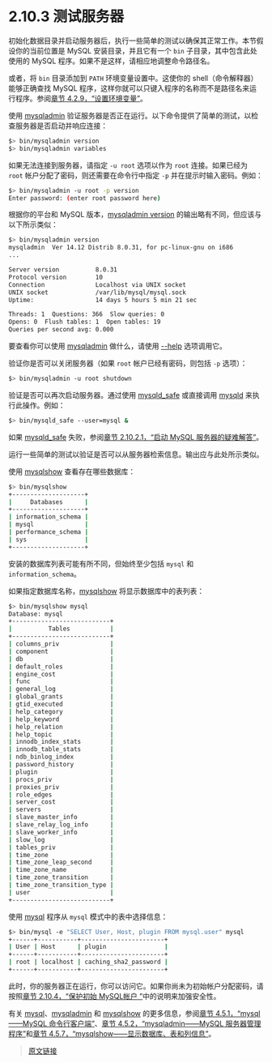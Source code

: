 # 2.10.3 测试服务器

初始化数据目录并启动服务器后，执行一些简单的测试以确保其正常工作。本节假设你的当前位置是 MySQL 安装目录，并且它有一个 `bin` 子目录，其中包含此处使用的 MySQL 程序。如果不是这样，请相应地调整命令路径名。

或者，将 `bin` 目录添加到 `PATH` 环境变量设置中。这使你的 shell（命令解释器）能够正确查找 MySQL 程序，这样你就可以只键入程序的名称而不是路径名来运行程序。参阅[章节 4.2.9，“设置环境变量”](/4/4.2/4.2.9/setting-environment-variables.html)。

使用 [mysqladmin](/4/4.5/4.5.2/mysqladmin.html) 验证服务器是否正在运行。以下命令提供了简单的测试，以检查服务器是否启动并响应连接：

```bash
$> bin/mysqladmin version
$> bin/mysqladmin variables
```

如果无法连接到服务器，请指定 `-u root` 选项以作为 `root` 连接。如果已经为 `root` 帐户分配了密码，则还需要在命令行中指定 `-p` 并在提示时输入密码。例如：

```bash
$> bin/mysqladmin -u root -p version
Enter password: (enter root password here)
```

根据你的平台和 MySQL 版本，[mysqladmin version](/4/4.5/4.5.2/mysqladmin.html) 的输出略有不同，但应该与以下所示类似：

```bash
$> bin/mysqladmin version
mysqladmin  Ver 14.12 Distrib 8.0.31, for pc-linux-gnu on i686
...

Server version          8.0.31
Protocol version        10
Connection              Localhost via UNIX socket
UNIX socket             /var/lib/mysql/mysql.sock
Uptime:                 14 days 5 hours 5 min 21 sec

Threads: 1  Questions: 366  Slow queries: 0
Opens: 0  Flush tables: 1  Open tables: 19
Queries per second avg: 0.000
```

要查看你可以使用 [mysqladmin](/4/4.5/4.5.2/mysqladmin.html) 做什么，请使用 [--help](/4/4.5/4.5.2/mysqladmin.html) 选项调用它。

验证你是否可以关闭服务器（如果 `root` 帐户已经有密码，则包括 `-p` 选项）：

```bash
$> bin/mysqladmin -u root shutdown
```

验证是否可以再次启动服务器。通过使用 [mysqld_safe](/4/4.3/4.3.2/mysqld-safe.html) 或直接调用 [mysqld](/4/4.3/4.3.1/mysqld.html) 来执行此操作。例如：

```bash
$> bin/mysqld_safe --user=mysql &
```

如果 [mysqld_safe](/4/4.3/4.3.2/mysqld-safe.html) 失败，参阅[章节 2.10.2.1，“启动 MySQL 服务器的疑难解答”](/2/2.10/2.10.2/2.10.2.1/starting-server-troubleshooting.html)。

运行一些简单的测试以验证是否可以从服务器检索信息。输出应与此处所示类似。

使用 [mysqlshow](/4/4.5/4.5.7/mysqlshow.html) 查看存在哪些数据库：

```bash
$> bin/mysqlshow
+--------------------+
|     Databases      |
+--------------------+
| information_schema |
| mysql              |
| performance_schema |
| sys                |
+--------------------+
```

安装的数据库列表可能有所不同，但始终至少包括 `mysql` 和 `information_schema`。

如果指定数据库名称，[mysqlshow](/4/4.5/4.5.7/mysqlshow.html) 将显示数据库中的表列表：

```bash
$> bin/mysqlshow mysql
Database: mysql
+---------------------------+
|          Tables           |
+---------------------------+
| columns_priv              |
| component                 |
| db                        |
| default_roles             |
| engine_cost               |
| func                      |
| general_log               |
| global_grants             |
| gtid_executed             |
| help_category             |
| help_keyword              |
| help_relation             |
| help_topic                |
| innodb_index_stats        |
| innodb_table_stats        |
| ndb_binlog_index          |
| password_history          |
| plugin                    |
| procs_priv                |
| proxies_priv              |
| role_edges                |
| server_cost               |
| servers                   |
| slave_master_info         |
| slave_relay_log_info      |
| slave_worker_info         |
| slow_log                  |
| tables_priv               |
| time_zone                 |
| time_zone_leap_second     |
| time_zone_name            |
| time_zone_transition      |
| time_zone_transition_type |
| user                      |
+---------------------------+
```

使用 [mysql](/4/4.5/4.5.1/mysql.html) 程序从 `mysql` 模式中的表中选择信息：

```bash
$> bin/mysql -e "SELECT User, Host, plugin FROM mysql.user" mysql
+------+-----------+-----------------------+
| User | Host      | plugin                |
+------+-----------+-----------------------+
| root | localhost | caching_sha2_password |
+------+-----------+-----------------------+
```

此时，你的服务器正在运行，你可以访问它。如果你尚未为初始帐户分配密码，请按照[章节 2.10.4，“保护初始 MySQL帐户 ”](/2/2.10/2.10.4/default-privileges.html)中的说明来加强安全性。

有关 [mysql](/4/4.5/4.5.1/mysql.html)、[mysqladmin](/4/4.5/4.5.2/mysqladmin.html) 和 [mysqlshow](/4/4.5/4.5.7/mysqlshow.html) 的更多信息，参阅[章节 4.5.1，“mysql——MySQL 命令行客户端”](/4/4.5/4.5.1/mysql.html)、[章节 4.5.2，“mysqladmin——MySQL 服务器管理程序”](/4/4.5/4.5.2/mysqladmin.html)和[章节 4.5.7，“mysqlshow——显示数据库、表和列信息”](/4/4.5/4.5.7/mysqlshow.html)。

> [原文链接](https://dev.mysql.com/doc/refman/8.0/en/testing-server.html)
